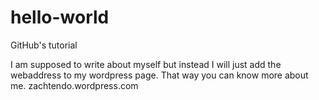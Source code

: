 # hello-world
GitHub's tutorial

I am supposed to write about myself but instead I will
just add the webaddress to my wordpress page. That way
you can know more about me. zachtendo.wordpress.com

